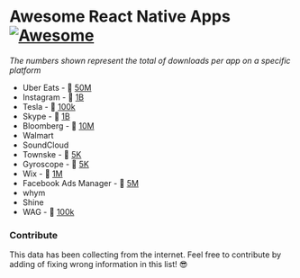 # Awesome React Native Apps [![Awesome](https://cdn.rawgit.com/sindresorhus/awesome/d7305f38d29fed78fa85652e3a63e154dd8e8829/media/badge.svg)](https://github.com/sindresorhus/awesome)

_The numbers shown represent the total of downloads per app on a specific platform_

- Uber Eats - 🤖 [50M](https://play.google.com/store/apps/details?id=com.ubercab.eats&hl=en)
- Instagram - 🤖 [1B](https://play.google.com/store/apps/details?id=com.instagram.android&hl=en)
- Tesla - 🤖 [100k](https://play.google.com/store/apps/details?id=com.teslamotors.tesla&hl=en)
- Skype - 🤖 [1B](https://play.google.com/store/apps/details?id=com.skype.raider&hl=en)
- Bloomberg - 🤖 [10M](https://play.google.com/store/apps/details?id=com.bloomberg.android.plus&hl=en)
- Walmart
- SoundCloud
- Townske - 🤖 [5K](https://play.google.com/store/apps/details?id=com.townske.android&hl=en)
- Gyroscope - 🤖 [5K](https://play.google.com/store/apps/details?id=com.gyroscope.gyroscope&hl=en)
- Wix - 🤖 [1M](https://play.google.com/store/apps/details?id=com.wix.android&hl=en)
- Facebook Ads Manager - 🤖 [5M](https://play.google.com/store/apps/details?id=com.facebook.adsmanager&hl=en)
- whym
- Shine
- WAG - 🤖 [100k](https://play.google.com/store/apps/details?id=com.wix.android&hl=en)

### Contribute

This data has been collecting from the internet. Feel free to contribute by adding of fixing wrong information in this list! 😎

